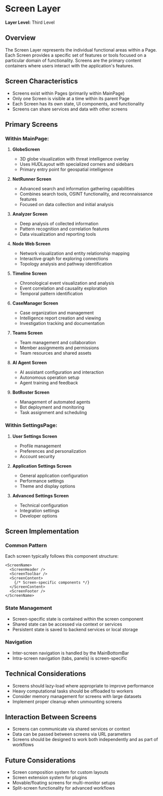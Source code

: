 # Screen Layer

**Layer Level:** Third Level

## Overview

The Screen Layer represents the individual functional areas within a Page. Each Screen provides a specific set of features or tools focused on a particular domain of functionality. Screens are the primary content containers where users interact with the application's features.

## Screen Characteristics

- Screens exist within Pages (primarily within MainPage)
- Only one Screen is visible at a time within its parent Page
- Each Screen has its own state, UI components, and functionality
- Screens can share services and data with other screens

## Primary Screens

### Within MainPage:

1. **GlobeScreen**
   - 3D globe visualization with threat intelligence overlay
   - Uses HUDLayout with specialized corners and sidebars
   - Primary entry point for geospatial intelligence

2. **NetRunner Screen**
   - Advanced search and information gathering capabilities
   - Combines search tools, OSINT functionality, and reconnaissance features
   - Focused on data collection and initial analysis

3. **Analyzer Screen**
   - Deep analysis of collected information
   - Pattern recognition and correlation features
   - Data visualization and reporting tools

4. **Node Web Screen**
   - Network visualization and entity relationship mapping
   - Interactive graph for exploring connections
   - Topology analysis and pathway identification

5. **Timeline Screen**
   - Chronological event visualization and analysis
   - Event correlation and causality exploration
   - Temporal pattern identification

6. **CaseManager Screen**
   - Case organization and management
   - Intelligence report creation and viewing
   - Investigation tracking and documentation

7. **Teams Screen**
   - Team management and collaboration
   - Member assignments and permissions
   - Team resources and shared assets

8. **AI Agent Screen**
   - AI assistant configuration and interaction
   - Autonomous operation setup
   - Agent training and feedback

9. **BotRoster Screen**
   - Management of automated agents
   - Bot deployment and monitoring
   - Task assignment and scheduling

### Within SettingsPage:

1. **User Settings Screen**
   - Profile management
   - Preferences and personalization
   - Account security

2. **Application Settings Screen**
   - General application configuration
   - Performance settings
   - Theme and display options

3. **Advanced Settings Screen**
   - Technical configuration
   - Integration settings
   - Developer options

## Screen Implementation

### Common Pattern
Each screen typically follows this component structure:
```tsx
<ScreenName>
  <ScreenHeader />
  <ScreenToolbar />
  <ScreenContent>
    {/* Screen-specific components */}
  </ScreenContent>
  <ScreenFooter />
</ScreenName>
```

### State Management
- Screen-specific state is contained within the screen component
- Shared state can be accessed via context or services
- Persistent state is saved to backend services or local storage

### Navigation
- Inter-screen navigation is handled by the MainBottomBar
- Intra-screen navigation (tabs, panels) is screen-specific

## Technical Considerations

- Screens should lazy-load where appropriate to improve performance
- Heavy computational tasks should be offloaded to workers
- Consider memory management for screens with large datasets
- Implement proper cleanup when unmounting screens

## Interaction Between Screens

- Screens can communicate via shared services or context
- Data can be passed between screens via URL parameters
- Screens should be designed to work both independently and as part of workflows

## Future Considerations

- Screen composition system for custom layouts
- Screen extension system for plugins
- Movable/floating screens for multi-monitor setups
- Split-screen functionality for advanced workflows
